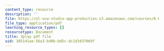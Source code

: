 ```yaml
---
content_type: resource
description: ''
file: https://ol-ocw-studio-app-production.s3.amazonaws.com/courses/6-0001-introduction-to-computer-science-and-programming-in-python-fall-2016/385141ae56a3bd0bbd5cdc1d3437069f_5McjE8e5gIg.pdf
file_type: application/pdf
learning_resource_types: []
resourcetype: Document
title: 3play pdf file
uid: 385141ae-56a3-bd0b-bd5c-dc1d3437069f
---
```

